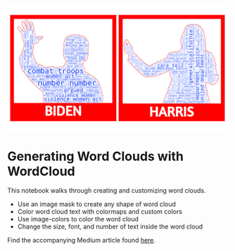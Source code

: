 ![](photos/biden-harris.png)


# Generating Word Clouds with WordCloud

This notebook walks through creating and customizing word clouds.
- Use an image mask to create any shape of word cloud
- Color word cloud text with colormaps and custom colors 
-  Use image-colors to color the word cloud
- Change the size, font, and number of text inside the word cloud

Find the accompanying Medium article found [here](https://bdickinson.medium.com).

![<img src="https://github.com/bryan-md/wordcloud-m/blob/main/images/biden.png">](https://bdickinson.medium.com/)

![<img src="https://github.com/bryan-md/wordcloud-m/blob/main/wordclouds/biden_wordcloud.png">](https://bdickinson.medium.com/)


